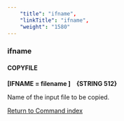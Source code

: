 ```yaml
---
    "title": "ifname",
    "linkTitle": "ifname",
    "weight": "1580"
---
```

<span id="ifname"></span>

### ifname

#### COPYFILE

****[IFNAME = filename ]    {STRING 512}****

Name of the input file to be copied.

[Return to Command index](../../)
